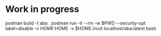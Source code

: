 # Work in progress 

podman build -t aba .
podman run -it --rm  -w $PWD --security-opt label=disable -v $HOME:$HOME -v $HOME:/root localhost/aba:latest bash

